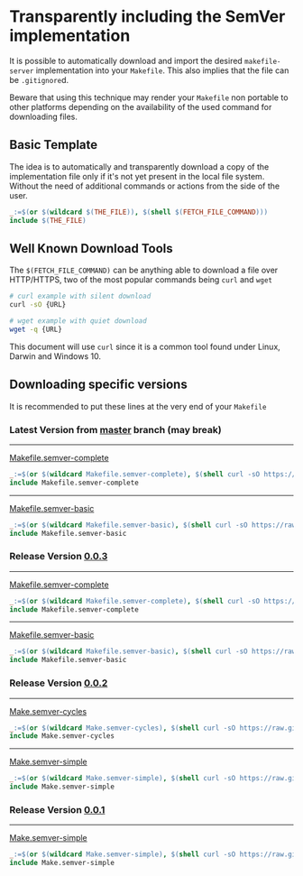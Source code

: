 # Transparently including the SemVer implementation

It is possible to automatically download and import the desired `makefile-server` implementation into your `Makefile`. This also implies that the file can be `.gitignore`d.

Beware that using this technique may render your `Makefile` non portable to other platforms depending on the availability of the used command for downloading files.

## Basic Template

The idea is to automatically and transparently download a copy of the implementation file only if it's not yet present in the local file system. Without the need of additional commands or actions from the side of the user.

```makefile
_:=$(or $(wildcard $(THE_FILE)), $(shell $(FETCH_FILE_COMMAND)))
include $(THE_FILE)
```

## Well Known Download Tools

The `$(FETCH_FILE_COMMAND)` can be anything able to download a file over HTTP/HTTPS, two of the most popular commands being `curl` and `wget`

```Bash
# curl example with silent download
curl -sO {URL}

# wget example with quiet download
wget -q {URL}
```

This document will use `curl` since it is a common tool found under Linux, Darwin and Windows 10.

## Downloading specific versions

It is recommended to put these lines at the very end of your `Makefile`

### Latest Version from [master](https://github.com/malcos/makefile-semver/tree/master) branch (may break)

---

[Makefile.semver-complete](https://github.com/malcos/makefile-semver/blob/master/Makefile.semver-complete)

```Makefile
_:=$(or $(wildcard Makefile.semver-complete), $(shell curl -sO https://raw.githubusercontent.com/malcos/makefile-semver/master/Makefile.semver-complete))
include Makefile.semver-complete
```

---

[Makefile.semver-basic](https://github.com/malcos/makefile-semver/blob/master/Makefile.semver-basic)

```Makefile
_:=$(or $(wildcard Makefile.semver-basic), $(shell curl -sO https://raw.githubusercontent.com/malcos/makefile-semver/master/Makefile.semver-basic))
include Makefile.semver-basic
```

### Release Version [0.0.3](https://github.com/malcos/makefile-semver/tree/0.0.3)

---

[Makefile.semver-complete](https://github.com/malcos/makefile-semver/blob/0.0.3/Makefile.semver-complete)

```Makefile
_:=$(or $(wildcard Makefile.semver-complete), $(shell curl -sO https://raw.githubusercontent.com/malcos/makefile-semver/0.0.3/Makefile.semver-complete))
include Makefile.semver-complete
```

---

[Makefile.semver-basic](https://github.com/malcos/makefile-semver/blob/0.0.3/Makefile.semver-basic)

```Makefile
_:=$(or $(wildcard Makefile.semver-basic), $(shell curl -sO https://raw.githubusercontent.com/malcos/makefile-semver/0.0.3/Makefile.semver-basic))
include Makefile.semver-basic
```

### Release Version [0.0.2](https://github.com/malcos/makefile-semver/tree/0.0.2)

---

[Make.semver-cycles](https://github.com/malcos/makefile-semver/blob/0.0.2/Make.semver-cycles)

```Makefile
_:=$(or $(wildcard Make.semver-cycles), $(shell curl -sO https://raw.githubusercontent.com/malcos/makefile-semver/0.0.2/Make.semver-cycles))
include Make.semver-cycles
```

---

[Make.semver-simple](https://github.com/malcos/makefile-semver/blob/0.0.2/Make.semver-simple)

```Makefile
_:=$(or $(wildcard Make.semver-simple), $(shell curl -sO https://raw.githubusercontent.com/malcos/makefile-semver/0.0.2/Make.semver-simple))
include Make.semver-simple
```

### Release Version [0.0.1](https://github.com/malcos/makefile-semver/tree/0.0.1)

---

[Make.semver-simple](https://github.com/malcos/makefile-semver/blob/0.0.1/Make.semver-simple)

```Makefile
_:=$(or $(wildcard Make.semver-simple), $(shell curl -sO https://raw.githubusercontent.com/malcos/makefile-semver/0.0.1/Make.semver-simple))
include Make.semver-simple
```
